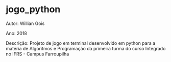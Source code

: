 # jogo_python

Autor: Willian Gois

Ano: 2018

Descrição: Projeto de jogo em terminal desenvolvido em python para a matéria de Algoritmos e Programação da primeira turma do curso Integrado no IFRS - Campus Farroupilha
